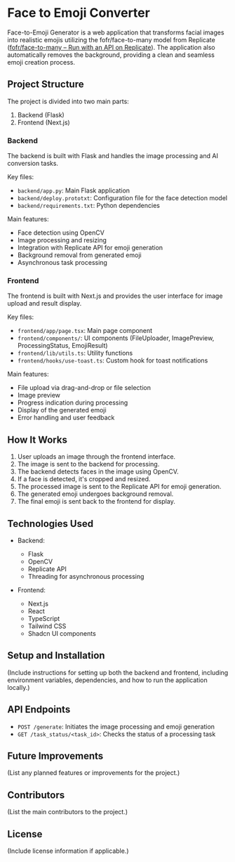 # Face to Emoji Converter

Face-to-Emoji Generator is a web application that transforms facial images into realistic emojis utilizing the fofr/face-to-many model from Replicate ([fofr/face-to-many – Run with an API on Replicate](https://replicate.com/fofr/face-to-many)). The application also automatically removes the background, providing a clean and seamless emoji creation process.

## Project Structure

The project is divided into two main parts:

1. Backend (Flask)
2. Frontend (Next.js)

### Backend

The backend is built with Flask and handles the image processing and AI conversion tasks.

Key files:

- `backend/app.py`: Main Flask application
- `backend/deploy.prototxt`: Configuration file for the face detection model
- `backend/requirements.txt`: Python dependencies

Main features:

- Face detection using OpenCV
- Image processing and resizing
- Integration with Replicate API for emoji generation
- Background removal from generated emoji
- Asynchronous task processing

### Frontend

The frontend is built with Next.js and provides the user interface for image upload and result display.

Key files:

- `frontend/app/page.tsx`: Main page component
- `frontend/components/`: UI components (FileUploader, ImagePreview, ProcessingStatus, EmojiResult)
- `frontend/lib/utils.ts`: Utility functions
- `frontend/hooks/use-toast.ts`: Custom hook for toast notifications

Main features:

- File upload via drag-and-drop or file selection
- Image preview
- Progress indication during processing
- Display of the generated emoji
- Error handling and user feedback

## How It Works

1. User uploads an image through the frontend interface.
2. The image is sent to the backend for processing.
3. The backend detects faces in the image using OpenCV.
4. If a face is detected, it's cropped and resized.
5. The processed image is sent to the Replicate API for emoji generation.
6. The generated emoji undergoes background removal.
7. The final emoji is sent back to the frontend for display.

## Technologies Used

- Backend:

  - Flask
  - OpenCV
  - Replicate API
  - Threading for asynchronous processing

- Frontend:
  - Next.js
  - React
  - TypeScript
  - Tailwind CSS
  - Shadcn UI components

## Setup and Installation

(Include instructions for setting up both the backend and frontend, including environment variables, dependencies, and how to run the application locally.)

## API Endpoints

- `POST /generate`: Initiates the image processing and emoji generation
- `GET /task_status/<task_id>`: Checks the status of a processing task

## Future Improvements

(List any planned features or improvements for the project.)

## Contributors

(List the main contributors to the project.)

## License

(Include license information if applicable.)
